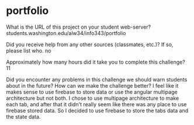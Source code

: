 # portfolio
What is the URL of this project on your student web-server?
students.washington.edu/alw34/info343/portfolio

Did you receive help from any other sources (classmates, etc.)? If so, please list who.
no

Approximately how many hours did it take you to complete this challenge?
11

Did you encounter any problems in this challenge we should warn students about in the future? How can we make the challenge better?
I feel like it makes sense to use firebase to store data or use the angular multipage architecture but not both. 
I chose to use multipage architecture to make each tab, and after that it didn't really seem like there was any place to use firebase stored data. So I decided to use firebase to store the tabs data and the state data.  
